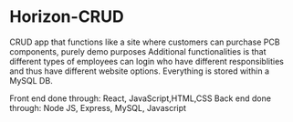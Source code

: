 # Horizon-CRUD
CRUD app that functions like a site where customers can purchase PCB components, purely demo purposes
Additional functionalities is that different types of employees can login who have different responsiblities and thus have different website options. Everything is stored within a MySQL DB.

Front end done through: React, JavaScript,HTML,CSS
Back end done through: Node JS, Express, MySQL, Javascript

